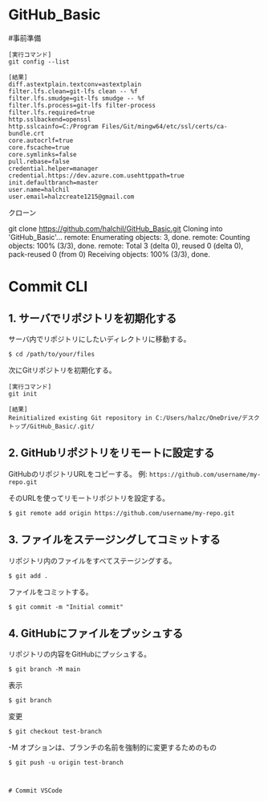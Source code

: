 # GitHub_Basic

#事前準備

```
[実行コマンド]
git config --list

[結果]
diff.astextplain.textconv=astextplain
filter.lfs.clean=git-lfs clean -- %f
filter.lfs.smudge=git-lfs smudge -- %f
filter.lfs.process=git-lfs filter-process
filter.lfs.required=true
http.sslbackend=openssl
http.sslcainfo=C:/Program Files/Git/mingw64/etc/ssl/certs/ca-bundle.crt
core.autocrlf=true
core.fscache=true
core.symlinks=false
pull.rebase=false
credential.helper=manager
credential.https://dev.azure.com.usehttppath=true
init.defaultbranch=master
user.name=halchil
user.email=halzcreate1215@gmail.com
```

クローン

git clone https://github.com/halchil/GitHub_Basic.git
Cloning into 'GitHub_Basic'...
remote: Enumerating objects: 3, done.
remote: Counting objects: 100% (3/3), done.
remote: Total 3 (delta 0), reused 0 (delta 0), pack-reused 0 (from 0)
Receiving objects: 100% (3/3), done.

# Commit CLI

## 1. サーバでリポジトリを初期化する

サーバ内でリポジトリにしたいディレクトリに移動する。

```
$ cd /path/to/your/files
```
次にGitリポジトリを初期化する。
```
[実行コマンド]
git init

[結果]
Reinitialized existing Git repository in C:/Users/halzc/OneDrive/デスクトップ/GitHub_Basic/.git/
```
## 2. GitHubリポジトリをリモートに設定する


GitHubのリポジトリURLをコピーする。
例: `https://github.com/username/my-repo.git`

そのURLを使ってリモートリポジトリを設定する。

```
$ git remote add origin https://github.com/username/my-repo.git
```

## 3. ファイルをステージングしてコミットする

リポジトリ内のファイルをすべてステージングする。

```
$ git add .
```
ファイルをコミットする。

```
$ git commit -m "Initial commit"
```

## 4. GitHubにファイルをプッシュする

リポジトリの内容をGitHubにプッシュする。
```
$ git branch -M main
```
表示
```
$ git branch
```
変更

```
$ git checkout test-branch
```
-M オプションは、ブランチの名前を強制的に変更するためのもの

```
$ git push -u origin test-branch



# Commit VSCode

